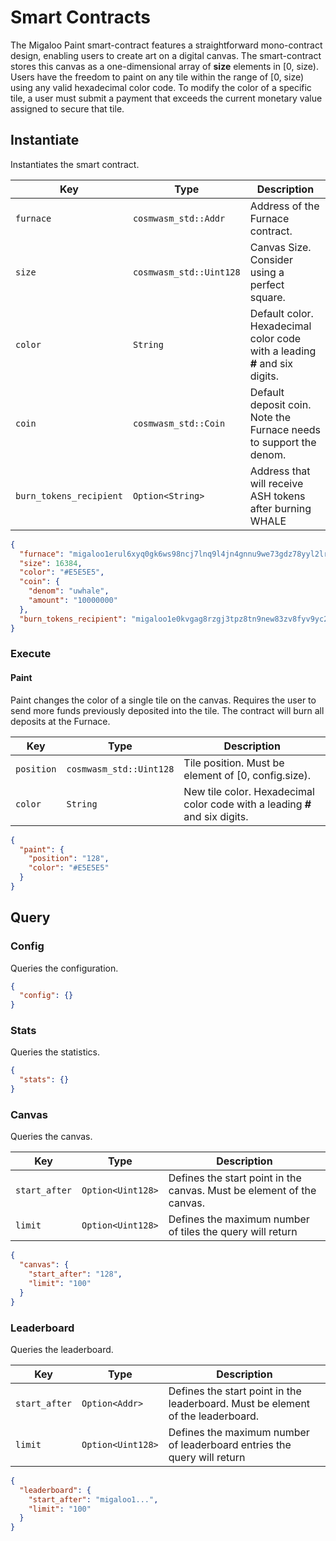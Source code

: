 # Smart Contracts

The Migaloo Paint smart-contract features a straightforward mono-contract design, enabling users to create art on a digital canvas. The smart-contract stores this canvas as a one-dimensional array of **size** elements in [0, size). Users have the freedom to paint on any tile within the range of [0, size) using any valid hexadecimal color code. To modify the color of a specific tile, a user must submit a payment that exceeds the current monetary value assigned to secure that tile.

## Instantiate

Instantiates the smart contract.

| Key                     | Type                    | Description                                                                |
| ----------------------- | ----------------------- | -------------------------------------------------------------------------- |
| `furnace`               | `cosmwasm_std::Addr`    | Address of the Furnace contract.                                           |
| `size`                  | `cosmwasm_std::Uint128` | Canvas Size. Consider using a perfect square.                              |
| `color`                 | `String`                | Default color. Hexadecimal color code with a leading **#** and six digits. |
| `coin`                  | `cosmwasm_std::Coin`    | Default deposit coin. Note the Furnace needs to support the denom.         |
| `burn_tokens_recipient` | `Option<String>`        | Address that will receive ASH tokens after burning WHALE                   |

```json
{
  "furnace": "migaloo1erul6xyq0gk6ws98ncj7lnq9l4jn4gnnu9we73gdz78yyl2lr7qqrvcgup",
  "size": 16384,
  "color": "#E5E5E5",
  "coin": {
    "denom": "uwhale",
    "amount": "10000000"
  },
  "burn_tokens_recipient": "migaloo1e0kvgag8rzgj3tpz8tn9new83zv8fyv9yc2jxtnmv02hc3pn6jjswn3sc4"
}
```

### Execute

#### Paint

Paint changes the color of a single tile on the canvas. Requires the user to send more funds previously deposited into the tile. The contract will burn all deposits at the Furnace.

| Key        | Type                    | Description                                                                 |
| ---------- | ----------------------- | --------------------------------------------------------------------------- |
| `position` | `cosmwasm_std::Uint128` | Tile position. Must be element of [0, config.size).                         |
| `color`    | `String`                | New tile color. Hexadecimal color code with a leading **#** and six digits. |

```json
{
  "paint": {
    "position": "128",
    "color": "#E5E5E5"
  }
}
```

## Query

### Config

Queries the configuration.

```json
{
  "config": {}
}
```

### Stats

Queries the statistics.

```json
{
  "stats": {}
}
```

### Canvas

Queries the canvas.

| Key           | Type              | Description                                                           |
| ------------- | ----------------- | --------------------------------------------------------------------- |
| `start_after` | `Option<Uint128>` | Defines the start point in the canvas. Must be element of the canvas. |
| `limit`       | `Option<Uint128>` | Defines the maximum number of tiles the query will return             |

```json
{
  "canvas": {
    "start_after": "128",
    "limit": "100"
  }
}
```

### Leaderboard

Queries the leaderboard.

| Key           | Type              | Description                                                                     |
| ------------- | ----------------- | ------------------------------------------------------------------------------- |
| `start_after` | `Option<Addr>`    | Defines the start point in the leaderboard. Must be element of the leaderboard. |
| `limit`       | `Option<Uint128>` | Defines the maximum number of leaderboard entries the query will return         |

```json
{
  "leaderboard": {
    "start_after": "migaloo1...",
    "limit": "100"
  }
}
```
